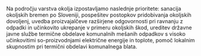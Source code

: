 Na področju varstva okolja izpostavljamo naslednje prioritete: sanacija okoljskih bremen po Sloveniji, pospešitev postopkov pridobivanja okoljskih dovoljenj, uvedba proizvajalčeve razširjene odgovornosti pri ravnanju z odpadki in učinkovito ukrepanje v primeru okoljskih škod, ureditev državne javne službe termične obdelave komunalnih mešanih odpadkov s visoko učinkovitimi so-proizvodnjami električne energije in toplote, pomoč lokalnim skupnostim pri termični obdelavi komunalnega blata.
